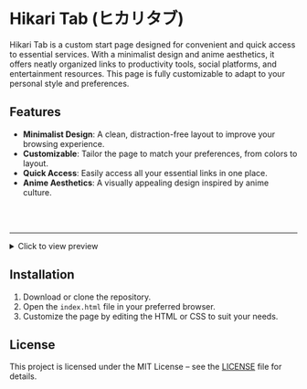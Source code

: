 # Hikari Tab (ヒカリタブ) 

Hikari Tab is a custom start page designed for convenient and quick access to essential services. With a minimalist design and anime aesthetics, it offers neatly organized links to productivity tools, social platforms, and entertainment resources. This page is fully customizable to adapt to your personal style and preferences.

## Features

- **Minimalist Design**: A clean, distraction-free layout to improve your browsing experience. 
- **Customizable**: Tailor the page to match your preferences, from colors to layout. 
- **Quick Access**: Easily access all your essential links in one place. 
- **Anime Aesthetics**: A visually appealing design inspired by anime culture. 

<br>


<br>

---

<details>
  <summary>Click to view preview</summary>
  <img src="https://github.com/rumiliax/New-Tab/raw/main/Asset/Preview.png" height="500">
</details>

## Installation 

1. Download or clone the repository.
2. Open the `index.html` file in your preferred browser.
3. Customize the page by editing the HTML or CSS to suit your needs.

## License 

This project is licensed under the MIT License – see the [LICENSE](LICENSE) file for details.
